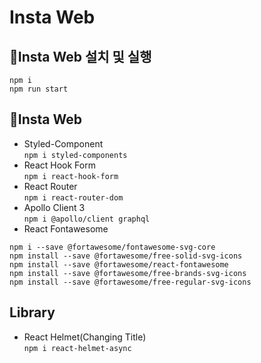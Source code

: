 # Insta Web

## 🚀Insta Web 설치 및 실행

```
npm i
npm run start
```

## 📃Insta Web

- Styled-Component  
  `npm i styled-components`
- React Hook Form  
  `npm i react-hook-form`
- React Router  
  `npm i react-router-dom`
- Apollo Client 3  
  `npm i @apollo/client graphql`
- React Fontawesome

```
npm i --save @fortawesome/fontawesome-svg-core
npm install --save @fortawesome/free-solid-svg-icons
npm install --save @fortawesome/react-fontawesome
npm install --save @fortawesome/free-brands-svg-icons
npm install --save @fortawesome/free-regular-svg-icons
```

## Library

- React Helmet(Changing Title)  
  `npm i react-helmet-async`
